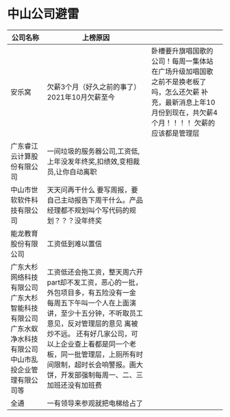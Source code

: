 # 中山公司避雷

| 公司名称                                                     | 上榜原因                                                     |                                                              |
| ------------------------------------------------------------ | ------------------------------------------------------------ | ------------------------------------------------------------ |
| 安乐窝                                                       | 欠薪3个月（好久之前的事了）2021年10月欠薪至今                | 卧槽要升旗唱国歌的公司！每周一集体站在广场升级加唱国歌 之前不是换老板了吗，怎么还欠薪     补充，最新消息上年10月份到现在，共欠薪4个月！！！！         欠薪的应该都是管理层 |
| 广东睿江云计算股份有限公司                                   | 一间垃圾的服务器公司,工资低,上年没发年终奖,扣绩效,变相裁员,让你自动离职 |                                                              |
| 中山市世软软件科技有限公司                                   | 天天问再干什么  要写周报，要自己主动报告下周干什么。产品经理都不规划叫个写代码的规划？？？没年终奖 |                                                              |
| 能龙教育股份有限公司                                         | 工资低到难以置信                                             |                                                              |
| 广东大杉网络科技有限公司     广东大杉智能科技有限公司     广东水蚁净水科技有限公司     中山市乱投企业管理有限公司等 | 工资低还会拖工资，整天周六开part却不发工资，恶心的一批，外包项目多，有五险没有一金     每周五下午叫一个人在上面演讲，至少十五分钟，不听取员工意见，反对管理层的意见 离被炒不远。          还有好几家公司，可以上企业查上看都是同一个老板，同一批管理层，上厕所有时间限制，超时长会响警报。画大饼，开发部强制每周一、二、三加班还没有加班费 |                                                              |
| 全通           | 一有领导来参观就把电梯给占了          |       |
